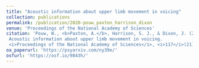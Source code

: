 ```yaml
---
title: "Acoustic information about upper limb movement in voicing"
collection: publications
permalink: /publication/2020-pouw_paxton_harrison_dixon
venue: 'Proceedings of the National Academy of Sciences'
citation: 'Pouw, W., <b>Paxton, A.</b>, Harrison, S. J., & Dixon, J. (2020).
 Acoustic information about upper limb movement in voicing.
 <i>Proceedings of the National Academy of Sciences</i>, <i>117</i>(21), 11364-11367. https://doi.org/10.1073/pnas.2004163117.'
oa_paperurl: 'https://psyarxiv.com/ny39e/'
osfurl: 'https://osf.io/9843h/'
---
```

